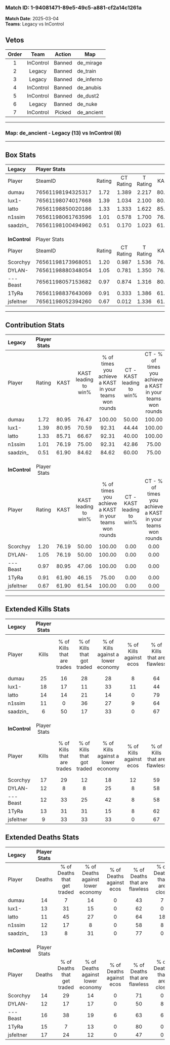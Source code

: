 ### Match ID: 1-94081471-89e5-49c5-a881-cf2a14c1261a  
**Match Date**: 2025-03-04  
**Teams**: Legacy vs InControl  

## Vetos  

| Order | Team | Action | Map |
| :---: | :--: | :----: | --- |
| 1 | InControl | Banned | de_mirage |
| 2 | Legacy | Banned | de_train |
| 3 | Legacy | Banned | de_inferno |
| 4 | InControl | Banned | de_anubis |
| 5 | InControl | Banned | de_dust2 |
| 6 | Legacy | Banned | de_nuke |
| 7 | InControl | Picked | de_ancient |

---  

### **Map**: de_ancient - Legacy (13) vs InControl (8)  
---  

## Box Stats  

| **Legacy**    | Player Stats      |        |           |          |       |       |       |         |        |      |     |
| :- | :- | :-: | :-: | :-: | :-: | :-: | :-: | :-: | :-: | :-: | :-: |
| Player        | SteamID           | Rating | CT Rating | T Rating | KAST  |  ADR  | Kills | Assists | Deaths | K/D  | HS% |
| dumau         | 76561198194325317 |  1.72  |   1.389   |  2.217   | 80.95 | 118.1 |  25   |    3    |   14   | 1.79 | 48  |
| lux1-         | 76561198074017668 |  1.39  |   1.034   |  2.100   | 80.95 | 97.4  |  18   |    3    |   13   | 1.38 | 61  |
| latto         | 76561198850020186 |  1.33  |   1.333   |  1.622   | 85.71 | 94.4  |  14   |    9    |   11   | 1.27 | 57  |
| n1ssim        | 76561198061763596 |  1.01  |   0.578   |  1.700   | 76.19 | 66.8  |  11   |    6    |   12   | 0.92 | 45  |
| saadzin_      | 76561198100494962 |  0.51  |   0.170   |  1.023   | 61.90 | 19.0  |   6   |    3    |   13   | 0.46 | 33  |
|               |                   |        |           |          |       |       |       |         |        |      |     |
|               |                   |        |           |          |       |       |       |         |        |      |     |
|               |                   |        |           |          |       |       |       |         |        |      |     |
| **InControl** | Player Stats      |        |           |          |       |       |       |         |        |      |     |
| Player        | SteamID           | Rating | CT Rating | T Rating | KAST  |  ADR  | Kills | Assists | Deaths | K/D  | HS% |
| Scorchyy      | 76561198173968051 |  1.20  |   0.987   |  1.536   | 76.19 | 74.1  |  17   |    0    |   14   | 1.21 | 47  |
| DYLAN-        | 76561198880348054 |  1.05  |   0.781   |  1.350   | 76.19 | 73.0  |  12   |    3    |   12   | 1.00 | 83  |
| ---Beast      | 76561198057153682 |  0.97  |   0.874   |  1.316   | 80.95 | 67.1  |  12   |    4    |   16   | 0.75 | 58  |
| 1TyRa         | 76561198837643069 |  0.91  |   0.333   |  1.386   | 61.90 | 65.1  |  13   |    7    |   15   | 0.87 | 76  |
| jsfeltner     | 76561198052394260 |  0.67  |   0.012   |  1.336   | 61.90 | 60.9  |   9   |    4    |   17   | 0.53 | 33  |
---  

## Contribution Stats  

| **Legacy**    | Player Stats |       |                      |                                                        |                           |                                                             |                          |                                                            |
| :- | :-: | :-: | :-: | :-: | :-: | :-: | :-: | :-: |
| Player        |    Rating    | KAST  | KAST leading to win% | % of times you achieve a KAST in your teams won rounds | CT - KAST leading to win% | CT - % of times you achieve a KAST in your teams won rounds | T - KAST leading to win% | T - % of times you achieve a KAST in your teams won rounds |
| dumau         |     1.72     | 80.95 |        76.47         |                         100.00                         |           50.00           |                           100.00                            |          100.00          |                           100.00                           |
| lux1-         |     1.39     | 80.95 |        70.59         |                         92.31                          |           44.44           |                           100.00                            |          100.00          |                           88.89                            |
| latto         |     1.33     | 85.71 |        66.67         |                         92.31                          |           40.00           |                           100.00                            |          100.00          |                           88.89                            |
| n1ssim        |     1.01     | 76.19 |        75.00         |                         92.31                          |           42.86           |                            75.00                            |          100.00          |                           100.00                           |
| saadzin_      |     0.51     | 61.90 |        84.62         |                         84.62                          |           60.00           |                            75.00                            |          100.00          |                           88.89                            |
|               |              |       |                      |                                                        |                           |                                                             |                          |                                                            |
|               |              |       |                      |                                                        |                           |                                                             |                          |                                                            |
|               |              |       |                      |                                                        |                           |                                                             |                          |                                                            |
| **InControl** | Player Stats |       |                      |                                                        |                           |                                                             |                          |                                                            |
| Player        |    Rating    | KAST  | KAST leading to win% | % of times you achieve a KAST in your teams won rounds | CT - KAST leading to win% | CT - % of times you achieve a KAST in your teams won rounds | T - KAST leading to win% | T - % of times you achieve a KAST in your teams won rounds |
| Scorchyy      |     1.20     | 76.19 |        50.00         |                         100.00                         |           0.00            |                            0.00                             |          72.73           |                           100.00                           |
| DYLAN-        |     1.05     | 76.19 |        50.00         |                         100.00                         |           0.00            |                            0.00                             |          80.00           |                           100.00                           |
| ---Beast      |     0.97     | 80.95 |        47.06         |                         100.00                         |           0.00            |                            0.00                             |          72.73           |                           100.00                           |
| 1TyRa         |     0.91     | 61.90 |        46.15         |                         75.00                          |           0.00            |                            0.00                             |          66.67           |                           75.00                            |
| jsfeltner     |     0.67     | 61.90 |        61.54         |                         100.00                         |           0.00            |                            0.00                             |          80.00           |                           100.00                           |
---  

## Extended Kills Stats  

| **Legacy**    | Player Stats |                            |                            |                                    |                         |                              |                                 |                                       |                    |           |
| :- | :-: | :-: | :-: | :-: | :-: | :-: | :-: | :-: | :-: | :-: |
| Player        |    Kills     | % of Kills that are trades | % of Kills that got traded | % of Kills against a lower economy | % of Kills against ecos | % of Kills that are flawless | % of Kills that are close duels | % of Kills that are assisted by flash | Pistol Round Kills | AWP Kills |
| dumau         |      25      |             16             |             28             |                 28                 |            8            |              64              |                0                |                  12                   |         2          |     0     |
| lux1-         |      18      |             17             |             11             |                 33                 |           11            |              44              |                6                |                  11                   |         0          |     2     |
| latto         |      14      |             14             |             21             |                 14                 |            0            |              79              |                0                |                   0                   |         4          |     0     |
| n1ssim        |      11      |             0              |             36             |                 27                 |            9            |              64              |                9                |                   0                   |         0          |     0     |
| saadzin_      |      6       |             50             |             17             |                 33                 |            0            |              67              |                0                |                   0                   |         0          |     5     |
|               |              |                            |                            |                                    |                         |                              |                                 |                                       |                    |           |
|               |              |                            |                            |                                    |                         |                              |                                 |                                       |                    |           |
|               |              |                            |                            |                                    |                         |                              |                                 |                                       |                    |           |
| **InControl** | Player Stats |                            |                            |                                    |                         |                              |                                 |                                       |                    |           |
| Player        |    Kills     | % of Kills that are trades | % of Kills that got traded | % of Kills against a lower economy | % of Kills against ecos | % of Kills that are flawless | % of Kills that are close duels | % of Kills that are assisted by flash | Pistol Round Kills | AWP Kills |
| Scorchyy      |      17      |             29             |             12             |                 18                 |           12            |              59              |                0                |                  12                   |         6          |     9     |
| DYLAN-        |      12      |             8              |             8              |                 25                 |            8            |              58              |                0                |                   8                   |         0          |     0     |
| ---Beast      |      12      |             33             |             25             |                 42                 |            8            |              58              |                8                |                   0                   |         0          |     0     |
| 1TyRa         |      13      |             31             |             31             |                 15                 |            8            |              62              |               15                |                   8                   |         1          |     0     |
| jsfeltner     |      9       |             33             |             33             |                 33                 |            0            |              67              |               11                |                  11                   |         0          |     0     |
## Extended Deaths Stats  

| **Legacy**    | Player Stats |                             |                                   |                          |                               |                            |                           |               |
| :- | :-: | :-: | :-: | :-: | :-: | :-: | :-: | :-: |
| Player        |    Deaths    | % of Deaths that get traded | % of Deaths against lower economy | % of Deaths against ecos | % of Deaths that are flawless | % of Deaths that are close | % of Deaths while blinded | Deaths to AWP |
| dumau         |      14      |              7              |                14                 |            0             |              43               |             7              |             7             |       3       |
| lux1-         |      13      |             31              |                15                 |            0             |              62               |             0              |             8             |       2       |
| latto         |      11      |             45              |                27                 |            0             |              64               |             18             |             9             |       2       |
| n1ssim        |      12      |             17              |                 8                 |            0             |              58               |             8              |             8             |       2       |
| saadzin_      |      13      |              8              |                31                 |            0             |              77               |             0              |             8             |       0       |
|               |              |                             |                                   |                          |                               |                            |                           |               |
|               |              |                             |                                   |                          |                               |                            |                           |               |
|               |              |                             |                                   |                          |                               |                            |                           |               |
| **InControl** | Player Stats |                             |                                   |                          |                               |                            |                           |               |
| Player        |    Deaths    | % of Deaths that get traded | % of Deaths against lower economy | % of Deaths against ecos | % of Deaths that are flawless | % of Deaths that are close | % of Deaths while blinded | Deaths to AWP |
| Scorchyy      |      14      |             29              |                14                 |            0             |              71               |             0              |             0             |       2       |
| DYLAN-        |      12      |             17              |                17                 |            0             |              50               |             8              |             8             |       1       |
| ---Beast      |      16      |             38              |                19                 |            6             |              63               |             6              |            13             |       1       |
| 1TyRa         |      15      |              7              |                13                 |            0             |              80               |             0              |             7             |       2       |
| jsfeltner     |      17      |             24              |                12                 |            0             |              47               |             0              |             6             |       1       |
